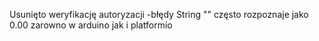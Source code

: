 Usunięto weryfikację autoryzacji -błędy String "" często rozpoznaje jako 0.00 zarowno w arduino jak i platformio